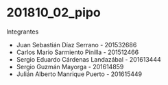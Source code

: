 # 201810_02_pipo

Integrantes

+ Juan Sebastián Díaz Serrano - 201532686
+ Carlos Mario Sarmiento Pinilla - 201512466
+ Sergio Eduardo Cárdenas Landazábal - 201613444
+ Sergio Guzmán Mayorga - 201614859
+ Julián Alberto Manrique Puerto - 201615449